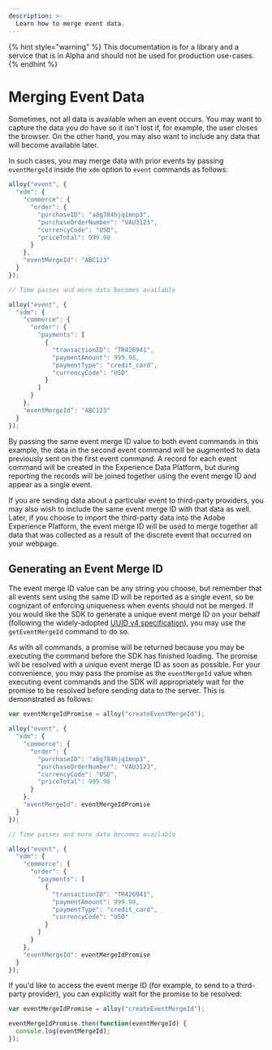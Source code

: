 ```yaml
---
description: >-
  Learn how to merge event data.
---
```


{% hint style="warning" %}
This documentation is for a library and a service that is in Alpha and should not be used for production use-cases. 
{% endhint %}

# Merging Event Data

Sometimes, not all data is available when an event occurs. You may want to capture the data you _do_ have so it isn't lost if, for example, the user closes the browser. On the other hand, you may also want to include any data that will become available later.

In such cases, you may merge data with prior events by passing `eventMergeId` inside the `xdm` option to `event` commands as follows:

```javascript
alloy("event", {
  "xdm": {
    "commerce": {
      "order": {
        "purchaseID": "a8g784hjq1mnp3",
        "purchaseOrderNumber": "VAU3123",
        "currencyCode": "USD",
        "priceTotal": 999.98
      }
    },
    "eventMergeId": "ABC123"
  }
});

// Time passes and more data becomes available

alloy("event", {
  "xdm": {
    "commerce": {
      "order": {
        "payments": [
          {
            "transactionID": "TR426941",
            "paymentAmount": 999.98,
            "paymentType": "credit_card",
            "currencyCode": "USD"
          }
        ]
      }
    },
    "eventMergeId": "ABC123"
  }
});
```

By passing the same event merge ID value to both event commands in this example, the data in the second event command will be augmented to data previously sent on the first event command. A record for each event command will be created in the Experience Data Platform, but during reporting the records will be joined together using the event merge ID and appear as a single event.

If you are sending data about a particular event to third-party providers, you may also wish to include the same event merge ID with that data as well. Later, if you choose to import the third-party data into the Adobe Experience Platform, the event merge ID will be used to merge together all data that was collected as a result of the discrete event that occurred on your webpage.

## Generating an Event Merge ID

The event merge ID value can be any string you choose, but remember that all events sent using the same ID will be reported as a single event, so be cognizant of enforcing uniqueness when events should not be merged. If you would like the SDK to generate a unique event merge ID on your behalf (following the widely-adopted [UUID v4 specification](https://www.ietf.org/rfc/rfc4122.txt)), you may use the `getEventMergeId` command to do so.

As with all commands, a promise will be returned because you may be executing the command before the SDK has finished loading. The promise will be resolved with a unique event merge ID as soon as possible. For your convenience, you may pass the promise as the `eventMergeId` value when executing event commands and the SDK will appropriately wait for the promise to be resolved before sending data to the server. This is demonstrated as follows:

```javascript
var eventMergeIdPromise = alloy("createEventMergeId");

alloy("event", {
  "xdm": {
    "commerce": {
      "order": {
        "purchaseID": "a8g784hjq1mnp3",
        "purchaseOrderNumber": "VAU3123",
        "currencyCode": "USD",
        "priceTotal": 999.98
      }
    },
    "eventMergeId": eventMergeIdPromise
  }
});

// Time passes and more data becomes available

alloy("event", {
  "xdm": {
    "commerce": {
      "order": {
        "payments": [
          {
            "transactionID": "TR426941",
            "paymentAmount": 999.98,
            "paymentType": "credit_card",
            "currencyCode": "USD"
          }
        ]
      }
    },
    "eventMergeId": eventMergeIdPromise
  }
});
```

If you'd like to access the event merge ID (for example, to send to a third-party provider), you can explicitly wait for the promise to be resolved:

```javascript
var eventMergeIdPromise = alloy("createEventMergeId");

eventMergeIdPromise.then(function(eventMergeId) {
  console.log(eventMergeId);
});
```
